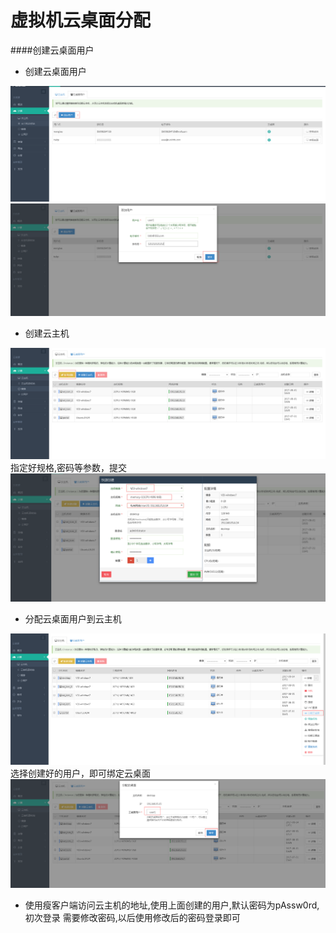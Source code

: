 # 虚拟机云桌面分配

####创建云桌面用户
- 创建云桌面用户
 
 ![adduser](./image/manual/adduser1.png) 
 ![adduser](./image/manual/adduser2.png) 
 
- 创建云主机

 ![createvm](./image/manual/createvm.png) 
 指定好规格,密码等参数，提交
 ![createvm](./image/manual/createvm2.png) 

- 分配云桌面用户到云主机

![desktop](./image/manual/dis.png) 
选择创建好的用户，即可绑定云桌面
![desktop](./image/manual/dis2.png) 


- 使用瘦客户端访问云主机的地址,使用上面创建的用户,默认密码为pAssw0rd,初次登录
需要修改密码,以后使用修改后的密码登录即可

